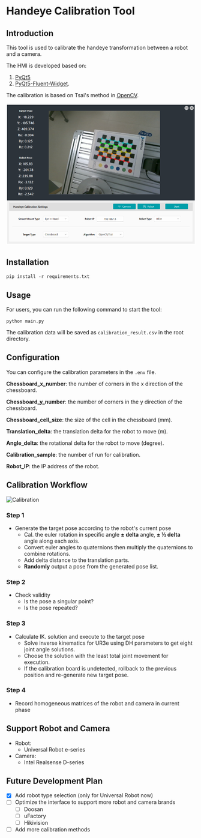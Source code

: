 <!--
 * @Author: George Zeng
 * @Date: 2024-07-11 02:53:56
 * @Email: george.zeng@solvay.com
-->
# Handeye Calibration Tool



## Introduction

This tool is used to calibrate the handeye transformation between a robot and a camera.

The HMI is developed based on:
1. [PyQt5](https://www.riverbankcomputing.com/software/pyqt/)
2. [PyQt5-Fluent-Widget](https://github.com/zhiyiYo/PyQt-Fluent-Widgets).

The calibration is based on Tsai's method in [OpenCV](https://docs.opencv.org/4.5.4/d9/d0c/group__calib3d.html#gaebfc1c9f7434196a374c382abf43439b).

![HMI](./img/HMI.png)

## Installation
```
pip install -r requirements.txt
```

## Usage
For users, you can run the following command to start the tool:
```
python main.py
```
The calibration data will be saved as `calibration_result.csv` in the root directory.

## Configuration
You can configure the calibration parameters in the `.env` file.

**Chessboard_x_number**: the number of corners in the x direction of the chessboard.

**Chessboard_y_number**: the number of corners in the y direction of the chessboard.

**Chessboard_cell_size**: the size of the cell in the chessboard (mm).

**Translation_delta**: the translation delta for the robot to move (m).

**Angle_delta**: the rotational delta for the robot to move (degree).

**Calibration_sample**: the number of run for calibration.

**Robot_IP**: the IP address of the robot.

## Calibration Workflow

![Calibration](./img/calibration.gif)

### Step 1
- Generate the target pose according to the robot's current pose
  - Cal. the euler rotation in specific angle **± delta** angle, **± ½ delta** angle along each axis.
  - Convert euler angles to quaternions then multiply the quaternions to combine rotations.
  - Add delta distance to the translation parts.
  - **Randomly** output a pose from the generated pose list.

### Step 2 
- Check validity
  - Is the pose a singular point?
  - Is the pose repeated?

### Step 3 
- Calculate IK. solution and execute to the target pose
  - Solve inverse kinematics for UR3e using DH parameters to get eight joint angle solutions.
  - Choose the solution with the least total joint movement for execution.
  - If the calibration board is undetected, rollback to the previous position and re-generate new target pose.

### Step 4
- Record homogeneous matrices of the robot and camera in current phase

## Support Robot and Camera
- Robot: 
  - Universal Robot e-series
- Camera: 
  - Intel Realsense D-series

## Future Development Plan
- [x] Add robot type selection (only for Universal Robot now)
- [ ] Optimize the interface to support more robot and camera brands
  - [ ] Doosan
  - [ ] uFactory
  - [ ] Hikivision
- [ ] Add more calibration methods
